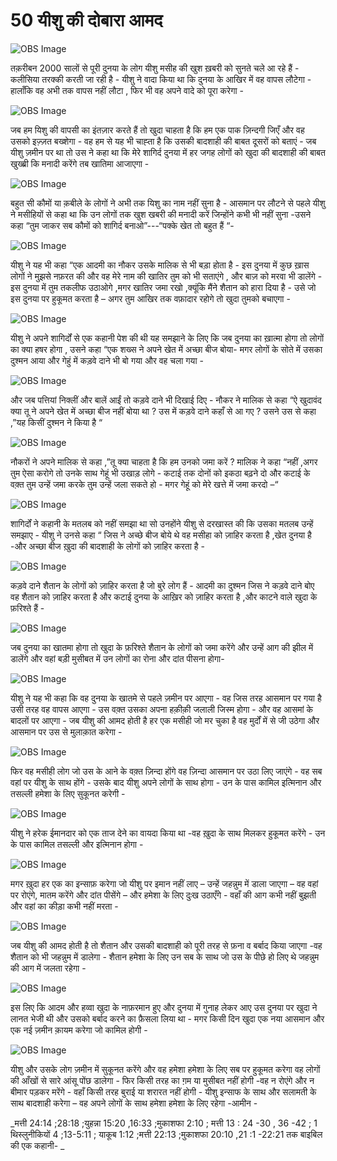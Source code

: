 # 50 यीशु की दोबारा आमद  

![OBS Image](https://cdn.door43.org/obs/jpg/360px/obs-en-50-01.jpg)

तक़रीबन 2000 सालों से पूरी दुनया के लोग यीशु मसीह की खुश ख़बरी को सुनते चले आ रहे हैं - कलीसिया तरक्की करती जा रही है - यीशु ने वादा किया था कि दुनया के आखिर में वह वापस लौटेगा - हालाँकि वह अभी तक वापस नहीं लौटा , फिर भी वह अपने वादे को पूरा करेगा - 

![OBS Image](https://cdn.door43.org/obs/jpg/360px/obs-en-50-02.jpg)

जब हम यिशु की वापसी का इंतज़ार करते हैं तो खुदा चाहता है कि हम एक पाक ज़िन्दगी जिएँ और वह उसको इज़्ज़त बख्शेगा - वह हम से यह भी चाह्ता है कि उसकी बादशाही की बाबत दूसरों को बताएं - जब यीशु ज़मीन पर था तो उस ने कहा था कि मेरे शागिर्द दुनया में हर जगह लोगों को खुदा की बादशाही की बाबत खुख्ब्री कि मनादी करेंगे तब खातिमा आजाएगा -  

![OBS Image](https://cdn.door43.org/obs/jpg/360px/obs-en-50-03.jpg)

बहुत सी कौमों या क़बीले के लोगों ने अभी तक यिशु का नाम नहीं सुना है - आसमान पर लौटने से पहले यीशु ने मसीहियों से कहा था कि उन लोगों तक खुश खबरी की  मनादी करें जिन्होंने कभी भी नहीं सुना -उसने कहा “तुम जाकर सब कौमों को शागिर्द बनाओ”---“पक्के खेत तो बहुत हैं “-     

![OBS Image](https://cdn.door43.org/obs/jpg/360px/obs-en-50-04.jpg)

यीशु ने यह भी कहा “एक आदमी का नौकर उसके मालिक से भी बड़ा होता है - इस दुनया में कुछ ख़ास लोगों ने मुझसे नफ़रत की और वह मेरे नाम की  खातिर तुम को भी सताएंगे , और बाज़ को मरवा भी डालेंगे - इस दुनया में तुम तकलीफ उठाओगे ,मगर खातिर जमा रखो ,क्यूंकि मैंने शैतान को हारा दिया है - उसे जो इस दुनया पर हुकूमत करता है – अगर तुम आखिर तक वफ़ादार रहोगे तो खुदा तुमको बचाएगा -  

![OBS Image](https://cdn.door43.org/obs/jpg/360px/obs-en-50-05.jpg)

यीशु ने अपने शागिर्दों से एक कहानी पेश की थी यह समझाने के लिए कि जब दुनया का ख़ात्मा होगा तो लोगों का क्या हषर होगा , उसने कहा “एक शख्स ने अपने खेत में अच्छा बीज बोया- मगर लोगों के सोते में उसका दुश्मन आया और गेहुं में कड़वे दाने भी बो गया और वह चला गया -   

![OBS Image](https://cdn.door43.org/obs/jpg/360px/obs-en-50-06.jpg)

और जब पत्तियां निक्लीं और बालें आईं तो कड़वे दाने भी दिखाई दिए - नौकर ने मालिक से कहा “ऐ खुदावंद क्या तू ने अपने खेत में अच्छा बीज नहीं बोया था ? उस में कड़वे दाने कहाँ से आ गए ? उसने उस से कहा ,”यह किसीं दुश्मन ने किया है “   

![OBS Image](https://cdn.door43.org/obs/jpg/360px/obs-en-50-07.jpg)

नौकरों ने अपने मालिक से कहा ,”तू क्या चाहता है कि हम उनको जमा करें ? मालिक ने कहा “नहीं ,अगर तुम ऐसा करोगे तो उनके साथ गेहूं भी उखाड़ लोगे - कटाई तक दोनों को इकठा बढ़ने दो और कटाई के वक़्त तुम उन्हें जमा करके तुम उन्हें जला सकते हो - मगर गेहूं को मेरे खत्ते में जमा करदो –“

![OBS Image](https://cdn.door43.org/obs/jpg/360px/obs-en-50-08.jpg)

शागिर्दों ने कहानी के मतलब को नहीं समझा था सो उनहोंने यीशु से दरखास्त की कि उसका मतलब उन्हें  समझाए - यीशु ने उनसे कहा “ जिस ने अच्छे बीज बोये थे वह मसीहा को ज़ाहिर करता है ,खेत दुनया है -और अच्छा बीज ख़ुदा की बादशाही के लोगों को ज़ाहिर करता है -    

![OBS Image](https://cdn.door43.org/obs/jpg/360px/obs-en-50-09.jpg)

कड़वे दाने शैतान के लोगों को ज़ाहिर करता है जो बुरे लोग हैं - आदमी का दुश्मन जिस ने कड़वे दाने बोए वह शैतान को ज़ाहिर करता है और कटाई दुनया के आख़िर को ज़ाहिर करता है ,और काटने वाले खुदा के फ़रिश्ते हैं -    

![OBS Image](https://cdn.door43.org/obs/jpg/360px/obs-en-50-10.jpg)

जब दुनया का खातमा होगा तो खुदा के फ़रिश्ते शैतान के लोगों को जमा करेंगे और उन्हें आग की झील में डालेंगे और वहां बड़ी मुसीबत में उन लोगों का रोना और दांत पीसना होगा- 

![OBS Image](https://cdn.door43.org/obs/jpg/360px/obs-en-50-11.jpg)

यीशु ने यह भी कहा कि वह दुनया के खातमे से पहले ज़मीन पर आएगा - वह जिस तरह आसमान पर गया है उसी तरह वह वापस आएगा - उस वक़्त उसका अपना हक़ीक़ी जलाली जिस्म होगा - और वह आसमां के बादलों पर आएगा - जब यीशु की आमद होती है हर एक मसीही जो मर चुका है वह मुर्दों में से जी उठेगा और आसमान पर उस से मुलाक़ात करेगा -  




![OBS Image](https://cdn.door43.org/obs/jpg/360px/obs-en-50-12.jpg)

फिर वह मसीही लोग जो उस के आने के वक़्त ज़िन्दा होंगे वह ज़िन्दा आसमान पर उठा लिए जाएंगे - वह सब वहां पर यीशु के साथ होंगे - उसके बाद यीशु अपने लोगों के साथ होगा - उन के पास कामिल इत्मिनान और तसल्ली हमेशा के लिए सुकूनत करेगी -  

![OBS Image](https://cdn.door43.org/obs/jpg/360px/obs-en-50-13.jpg)

यीशु ने हरेक ईमानदार को एक ताज देने का वायदा किया था -वह ख़ुदा के साथ मिलकर हुकूमत करेंगे - उन के पास कामिल तसल्ली और इत्मिनान होगा -

![OBS Image](https://cdn.door43.org/obs/jpg/360px/obs-en-50-14.jpg)

मगर ख़ुदा हर एक का इन्साफ़ करेगा जो यीशु पर इमान नहीं लाए – उन्हें जहन्नुम में डाला जाएगा – वह वहां पर रोएंगे, मातम करेंगे और दांत पीसेंगे – और हमेशा के लिए दुःख उठाएँगे - वहाँ की आग कभी नहीं बुझती और वहां का कीड़ा कभी नहीं मरता - 

![OBS Image](https://cdn.door43.org/obs/jpg/360px/obs-en-50-15.jpg)

जब यीशु की आमद होती है तो शैतान और उसकी बादशाही को पूरी तरह से फ़ना व बर्बाद किया जाएगा -वह शैतान को भी जहन्नुम में डालेगा - शैतान हमेशा के लिए उन सब के साथ जो उस के पीछे हो लिए थे जहन्नुम की आग में जलता रहेगा -

![OBS Image](https://cdn.door43.org/obs/jpg/360px/obs-en-50-16.jpg)

इस लिए कि आदम और हव्वा खुदा के नाफ़रमान हुए और दुनया में गुनाह लेकर आए उस दुनया पर खुदा ने लानत भेजी थी और उसको बर्बाद करने का फ़ैसला लिया था - मगर किसी दिन खुदा एक नया आसमान और एक नई ज़मीन क़ायम करेगा जो कामिल होगी - 

![OBS Image](https://cdn.door43.org/obs/jpg/360px/obs-en-50-17.jpg)

यीशु और उसके लोग ज़मीन में सुकूनत करेंगे और वह हमेशा हमेशा के लिए सब पर हुकूमत करेगा वह लोगों की आँखों से सारे आंसू पोंछ डालेगा - फिर किसी तरह का ग़म या मुसीबत नहीं होगी -वह न रोएंगे और न बीमार पड़कर मरेंगे - वहाँ किसी तरह बुराई या शरारत नहीं होगी - यीशु इन्साफ के साथ और सलामती के साथ बादशाही करेगा – वह अपने लोगों के साथ हमेशा हमेशा के लिए रहेगा -आमीन - 

_मत्ती 24:14 ;28:18 ;युहन्ना 15:20 ,16:33 ;मुकाशफा 2:10 ; मत्ती 13 : 24 -30 , 36 -42 ; 1 थिस्लुनीकियों 4 ;13-5:11 ; याकूब 1:12 ;मत्ती 22:13 ;मुकाशफा 20:10 ,21 :1 -22:21 तक बाइबिल की  एक कहानी- _